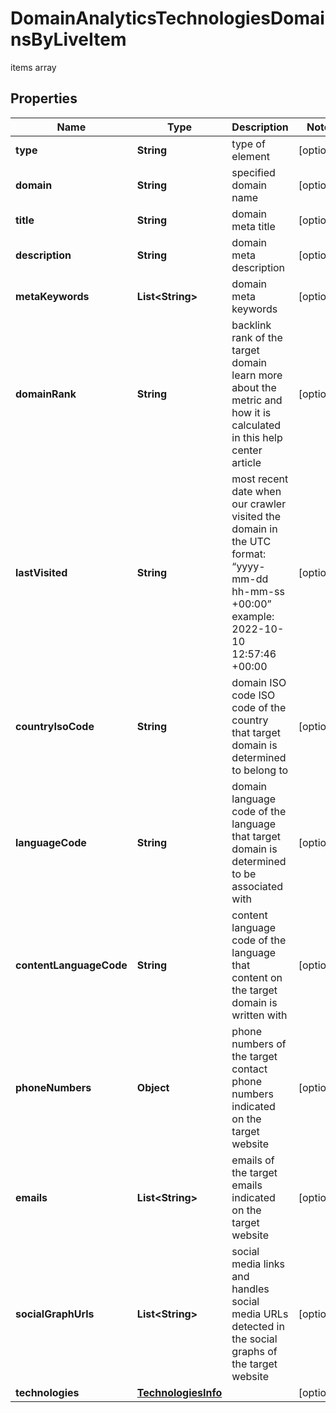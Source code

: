 

# DomainAnalyticsTechnologiesDomainsByLiveItem

items array

## Properties

| Name | Type | Description | Notes |
|------------ | ------------- | ------------- | -------------|
|**type** | **String** | type of element |  [optional] |
|**domain** | **String** | specified domain name |  [optional] |
|**title** | **String** | domain meta title |  [optional] |
|**description** | **String** | domain meta description |  [optional] |
|**metaKeywords** | **List&lt;String&gt;** | domain meta keywords |  [optional] |
|**domainRank** | **String** | backlink rank of the target domain learn more about the metric and how it is calculated in this help center article |  [optional] |
|**lastVisited** | **String** | most recent date when our crawler visited the domain in the UTC format: “yyyy-mm-dd hh-mm-ss +00:00” example: 2022-10-10 12:57:46 +00:00 |  [optional] |
|**countryIsoCode** | **String** | domain ISO code ISO code of the country that target domain is determined to belong to |  [optional] |
|**languageCode** | **String** | domain language code of the language that target domain is determined to be associated with |  [optional] |
|**contentLanguageCode** | **String** | content language code of the language that content on the target domain is written with |  [optional] |
|**phoneNumbers** | **Object** | phone numbers of the target contact phone numbers indicated on the target website |  [optional] |
|**emails** | **List&lt;String&gt;** | emails of the target emails indicated on the target website |  [optional] |
|**socialGraphUrls** | **List&lt;String&gt;** | social media links and handles social media URLs detected in the social graphs of the target website |  [optional] |
|**technologies** | [**TechnologiesInfo**](TechnologiesInfo.md) |  |  [optional] |



